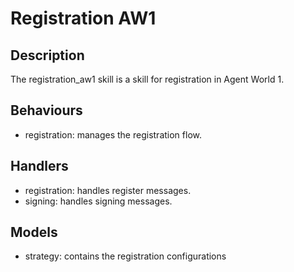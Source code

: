 # Registration AW1

## Description

The registration_aw1 skill is a skill for registration in Agent World 1.

## Behaviours

* registration: manages the registration flow.

## Handlers

* registration: handles register messages.
* signing: handles signing messages.

## Models

* strategy: contains the registration configurations
